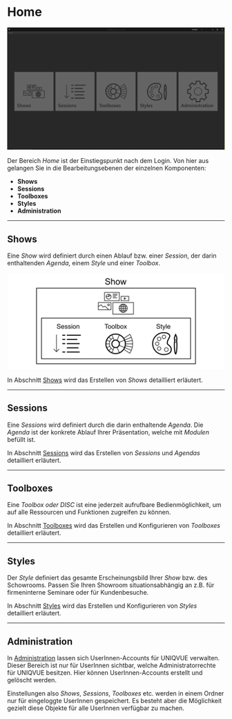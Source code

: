 # Home

![DashboardOverview](img/Manager/Dashboard.png) 

Der Bereich *Home* ist der Einstiegspunkt nach dem Login. Von hier aus gelangen Sie in die Bearbeitungsebenen der einzelnen Komponenten:
<ul>
	<li><b>Shows</b></li>
	<li><b>Sessions</b></li>
	<li><b>Toolboxes</b></li>
	<li><b>Styles</b></li>
	<li><b>Administration</b></li>
	
</ul>

***

## Shows 

Eine *Show* wird definiert durch einen Ablauf bzw. einer *Session*, der darin enthaltenden *Agenda*, einem *Style* und einer *Toolbox*.  

![ShowHierarchie](Darstellungen/Show-Diagramm.png) 

In Abschnitt [Shows](00100_shows.md) wird das Erstellen von *Shows* detailliert erläutert.

***

## Sessions

Eine *Sessions* wird definiert durch die darin enthaltende *Agenda*. Die *Agenda* ist der konkrete Ablauf Ihrer Präsentation, welche mit *Modulen* befüllt ist.

In Abschnitt [Sessions](006_sessions.md) wird das Erstellen von *Sessions* und *Agendas* detailliert erläutert.

***

## Toolboxes 

Eine *Toolbox oder DISC* ist eine jederzeit aufrufbare Bedienmöglichkeit, um auf alle Ressourcen und Funktionen zugreifen zu können. 

In Abschnitt [Toolboxes](007_toolbox.md) wird das Erstellen und Konfigurieren von *Toolboxes* detailliert erläutert.

***

## Styles 

Der *Style* definiert das gesamte Erscheinungsbild Ihrer *Show* bzw. des Schowrooms. Passen Sie Ihren Showroom situationsabhängig an z.B. für firmeninterne Seminare oder für Kundenbesuche. 

In Abschnitt [Styles](009_styles.md) wird das Erstellen und Konfigurieren von *Styles* detailliert erläutert.

***

## Administration

In [Administration](010_administration.md) lassen sich UserInnen-Accounts für UNIQVUE verwalten. Dieser Bereich ist nur für UserInnen sichtbar, welche Administratorrechte für UNIQVUE besitzen. Hier können UserInnen-Accounts erstellt und gelöscht werden. 

Einstellungen also *Shows*, *Sessions*, *Toolboxes* etc. werden in einem Ordner nur für eingeloggte UserInnen gespeichert. Es besteht aber die Möglichkeit gezielt diese Objekte für alle UserInnen verfügbar zu machen.


